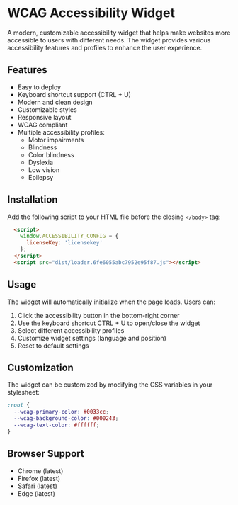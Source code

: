 # WCAG Accessibility Widget

A modern, customizable accessibility widget that helps make websites more accessible to users with different needs. The widget provides various accessibility features and profiles to enhance the user experience.

## Features

- Easy to deploy
- Keyboard shortcut support (CTRL + U)
- Modern and clean design
- Customizable styles
- Responsive layout
- WCAG compliant
- Multiple accessibility profiles:
  - Motor impairments
  - Blindness
  - Color blindness
  - Dyslexia
  - Low vision
  - Epilepsy

## Installation

Add the following script to your HTML file before the closing `</body>` tag:

```html
  <script>
    window.ACCESSIBILITY_CONFIG = {
      licenseKey: 'licensekey'
    };
  </script>
  <script src="dist/loader.6fe6055abc7952e95f87.js"></script> 
```

## Usage

The widget will automatically initialize when the page loads. Users can:

1. Click the accessibility button in the bottom-right corner
2. Use the keyboard shortcut CTRL + U to open/close the widget
3. Select different accessibility profiles
4. Customize widget settings (language and position)
5. Reset to default settings

## Customization

The widget can be customized by modifying the CSS variables in your stylesheet:

```css
:root {
  --wcag-primary-color: #0033cc;
  --wcag-background-color: #000243;
  --wcag-text-color: #ffffff;
}
```

## Browser Support

- Chrome (latest)
- Firefox (latest)
- Safari (latest)
- Edge (latest)